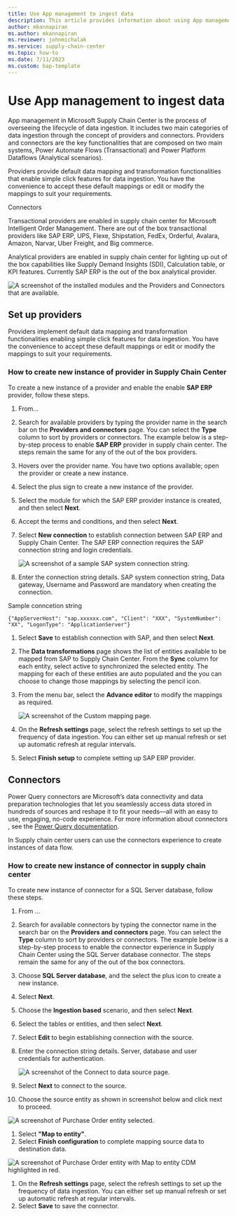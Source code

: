 ```yaml
---
title: Use App management to ingest data
description: This article provides information about using App management to ingest data with providers and connectors
author: mkannapiran
ms.author: mkannapiran
ms.reviewer: johnmichalak
ms.service: supply-chain-center
ms.topic: how-to
ms.date: 7/11/2023
ms.custom: bap-template
---
```


# Use App management to ingest data

App management in Microsoft Supply Chain Center is the process of overseeing the lifecycle of data ingestion. It includes two main categories of data ingestion through the concept of providers and connectors. Providers and connectors are the key functionalities that are composed on two main systems, Power Automate Flows (Transactional) and Power Platform Dataflows (Analytical scenarios). 

Providers provide default data mapping and transformation functionalities that enable simple click features for data ingestion. You have the convenience to accept these default mappings or edit or modify the mappings to suit your requirements.

Connectors

Transactional providers are enabled in supply chain center for Microsoft Intelligent Order Management. There are out of the box transactional providers like SAP ERP, UPS, Flexe, Shipstation, FedEx, Orderful, Avalara, Amazon, Narvar, Uber Freight, and Big commerce. 

Analytical providers are enabled in supply chain center for lighting up out of the box capabilities like Supply Demand Insights (SDI), Calculation table, or KPI features. Currently SAP ERP is the out of the box analytical provider.

![A screenshot of the installed modules and the Providers and Connectors that are available.](media/app-management.png)


## Set up providers

Providers implement default data mapping and transformation functionalities enabling simple click features for data ingestion. You have the convenience to accept these default mappings or edit or modify the mappings to suit your requirements. 

### How to create new instance of provider in Supply Chain Center

To create a new instance of a provider and enable the enable **SAP ERP** provider, follow these steps.

1. From...
1. Search for available providers by typing the provider name in the search bar on the **Providers and connectors** page. You can select the **Type** column to sort by providers or connectors. The example below is a step-by-step process to enable **SAP ERP** provider in supply chain center. The steps remain the same for any of the out of the box providers.
1. Hovers over the provider name. You have two options available; open the provider or create a new instance. 
1. Select the plus sign to create a new instance of the provider. 
1. Select the module for which the SAP ERP provider instance is created, and then select **Next**.
1. Accept the terms and conditions, and then select **Next**.
1. Select **New connection** to establish connection between SAP ERP and Supply Chain Center. The SAP ERP connection requires the SAP connection string and login credentials. 

   ![A screenshot of a sample SAP system connection string.](media/sap-erp-provider-connection-string.png)

 1. Enter the connection string details. SAP system connection string, Data gateway, Username and Password are mandatory when creating the connection. 

   Sample conncetion string

   ``` text
   {"AppServerHost": "sap.xxxxxx.com", "Client": "XXX", "SystemNumber": "XX", "LogonType": "ApplicationServer"}
   ```
1. Select **Save** to establish connection with SAP, and then select **Next**.
1. The **Data transformations** page shows the list of entities available to be mapped from SAP to Supply Chain Center. From the **Sync** column for each entity, select active to synchronized the selected entity. The mapping for each of these entities are auto populated and the you can choose to change those mappings by selecting the pencil icon.
1. From the menu bar, select the **Advance editor** to modify the mappings as required.

   ![A screenshot of the Custom mapping page.](media/sap-erp-mapping.png)

1. On the **Refresh settings** page, select the refresh settings to set up the frequency of data ingestion. You can either set up manual refresh or set up automatic refresh at regular intervals. 
1. Select **Finish setup** to complete setting up SAP ERP provider.

## Connectors

Power Query connectors are Microsoft’s data connectivity and data preparation technologies that let you seamlessly access data stored in hundreds of sources and reshape it to fit your needs—all with an easy to use, engaging, no-code experience. For more information about connectors , see the [Power Query documentation](/power-query/).

In Supply chain center users can use the connectors experience to create instances of data flow. 

### How to create new instance of connector in supply chain center

To create new instance of connector for a SQL Server database, follow these steps.

1. From ...
1. Search for available connectors by typing the connector name in the search bar on the **Providers and connectors** page. You can select the **Type** column to sort by providers or connectors. The example below is a step-by-step process to enable the connector experience in Supply Chain Center using the SQL Server database connector. The steps remain the same for any of the out of the box connectors.
1. Choose **SQL Server database**, and the select the plus icon to create a new instance.
1. Select **Next**.
1. Choose the **Ingestion based** scenario, and then select **Next**. 
1. Select the tables or entities, and then select **Next**.
1. Select **Edit** to begin establishing connection with the source.
1. Enter the connection string details. Server, database and user credentials for authentication.

   ![A screenshot of the Connect to data source page.](media/connector-sql-connection.png)

1. Select **Next** to connect to the source.
1. Choose the source entity as shown in screenshot below and click next to proceed.

![A screenshot of Purchase Order entity selected.](media/connector-table-choose.png)

1. Select **"Map to entity"**.
1. Select **Finish configuration** to complete mapping source data to destination data.

![A screenshot of Purchase Order entity with Map to entity CDM highlighted in red.](media/connector-mapping.png)

1. On the **Refresh settings** page, select the refresh settings to set up the frequency of data ingestion. You can either set up manual refresh or set up automatic refresh at regular intervals. 
1. Select **Save** to save the connector.
